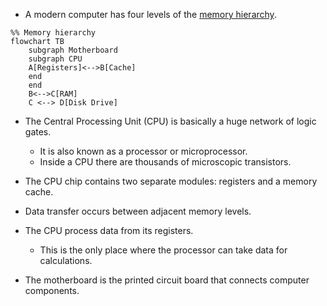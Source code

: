 - A modern computer has four levels of the [memory hierarchy](https://en.wikipedia.org/wiki/Memory_hierarchy).

```mermaid
%% Memory hierarchy
flowchart TB
    subgraph Motherboard
    subgraph CPU
	A[Registers]<-->B[Cache]
    end
    end
    B<-->C[RAM]
    C <--> D[Disk Drive]
```
- The Central Processing Unit (CPU) is basically a huge network of logic gates.
	- It is also known as a processor or microprocessor.
	- Inside a CPU there are thousands of microscopic transistors.
- The CPU chip contains two separate modules: registers and a memory cache.
- Data transfer occurs between adjacent memory levels.
- The CPU process data from its registers.
	- This is the only place where the processor can take data for calculations.

- The motherboard is the printed circuit board that connects computer components.

